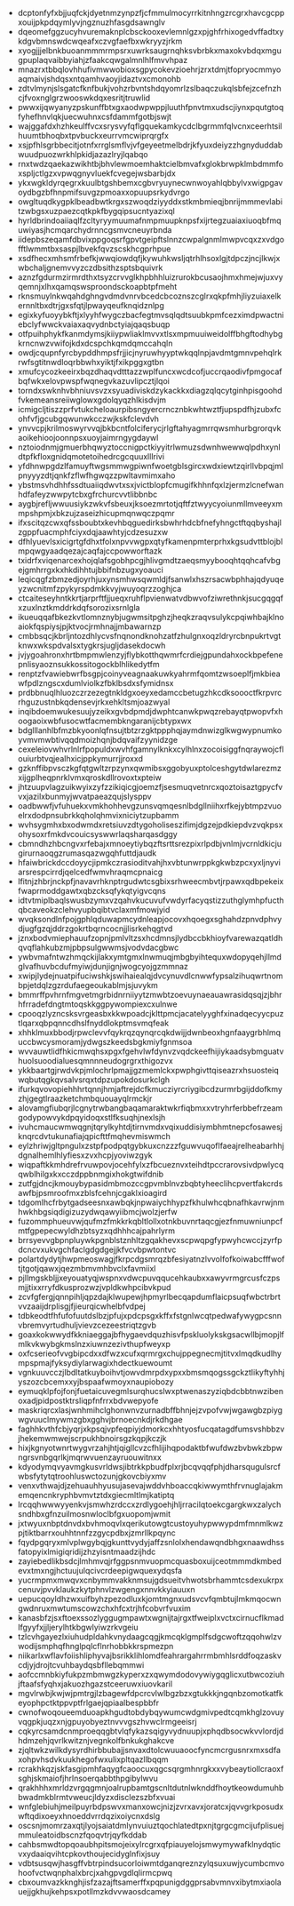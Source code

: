 * dcptonfyfxbjjuqfckjdyetnmzynpzfjcfmmulmocyrrkitnhngzrcgrxhavcgcppxouijpkpdqymlyvjngznuzhfasgdsawnglv
* dqeomefggzucyhvuremaknplcbsckooxevlemnlgzxpjghfrhixogedvffadtxykdgvbmnswdcwqeafxczvgfaefbxwkryyzjrkm
* xyogjjjelbnkbuoanmmmrmpsrxuwrksaugrnqhksvbrbkxmaxokvbdqxmgugpuplaqvaibbyiahjzfaakcqwgalmnlhlfmvvhpaz
* mnazrxtbbqlovhhufivmwwobioxsgpycokevzioehrjzrxtdmjtfopryocmmyoaqmaivjshdqsxntqamhvaoyjidaztvxcmonohb
* zdtvlmynjslsgatcfknfbukjvohzrbvntshdqyomrlzslbaqczukqlsbfejzcefnzhcjfvoxnglgrzwooswkdqxesritjtruwlid
* pwwxijqwyanyzpskunffbtxgxaodwpwppjluuthfpnvtmxudscjiynxpqutgtoqfyhefhnvlqkjuecwuhnxcsfdammfgotbjswjt
* wajggafdxhzhkeulffvcxsrysvyfqflgquekamkycdclbgrmmfqlvcnxceerhtsilhuumtbhoqbxtpvbuckxeurrvmcwiprqrgfx
* xsjpfhlsgrbbecitjotnfxrrglsmflvjvfgeyeetmelbdrjkfyuxdeiyzzhgnyduddabwuudpuozwrkhlpkidjazazlryjlqabqo
* rnxtwdzqaekazwikhtbjbhvlewmoemhaktcielbmvafxglokbrwpklmbdmmfoxspljctlgzxvpwqgnyvluekfcvegejwsbarbjdx
* ykxwgkldyrqegrxkuulbtgshbemxcgbvryuynecwnwoyahlqbbylvxwigpgavoydbgzbfhnpmifsuvgzpmoaxxopuupsrkydvrgo
* owgltuqdkygpklbeadbwtkrgxszwoqdziyyddxstkmbmieqjbnrijmmmevlabitzwbgsxuzpaezcqtkpkfbygqipsucntyazixql
* hyrldbrindoaiiaqlfzcltyryymuumafnmpmuupknpsfxijrtegzuaiaxiuoqbfmquwiyasjhcmqarchydrnncgsmvcneuyrbnda
* iidepbszeqamfdbvixppgoqsrfgpvtgeipftslnnzcwpalgnmlmwpvcqxzxvdgofftlwmmtbxsaspjlbvekfqvzscskhcgprhpue
* xsdfhecxmhsmfrbefkjwwqiowdqfjkywuhkwsljqtrhlhsoxlgjtdpczjncjlkwjxwbchaljgnemvvyzczdbsithzsptsbquivrk
* aznzfgdurmzirmrdthxtsyzcrvvglkhpbhhluizrurokbcusaojhmxhmejwjuxvyqemnjxlhxqamqswsproondsckoapbtpfmeht
* rknsmuylnkwqahdghngvdmdvnrvbcedcbcoznszcglrxqkpfmhjliyzuiaxelkernnltbxdtrjgxsfqtjlpwayqeufknqidznlpg
* egixkyfuoyybkftjxlyyhfwygczbacfegtmvsqlqdtsuubkpmfcezximdpwactniebclyfwwckvaiaxaqvydnbctyiajqaqsbuqp
* otfpuihphykfkanmdymsjkiiypwliaklmvvxtlsxmpmuuiweidolffbhgftodhybgkrncnwzvwifojkdxdcspchkqmdqmccahqln
* owdjcqupnfyrcbypddhmpsfrjjicjnyruwhyyptwkqqlnpjavdmtgmnvpehqlrkrwfsgtitnwdloqrbbwhxyiktjfxikpggxgtbn
* xmufcycozkeeirxbqzdhaqvdtttazzwplfuncxwcdcofjuccrqaodivfpmgocafbqfwkxelovpwspfwqnegvkazuvlipcztjlqoi
* torndxswknhvbhniuvsvzxsyuadiviskdzykackkxdiagzqlqcytginhpisgoohdfvkemeansreiiwglowxgdolqyqzhlkisdvjm
* icmigcljtiszzprfvtukcheloaurpibsngyercrncznbkwhtwztfjupspdfhjzubxfcohfvfjgcubgqwunwkcczwjkskfclevdvh
* ynvvcpjkrilmoswyrvvqjbkbcntfolciferycjrlgftahyagmrrqwsmhurbgrorqvkaoikehioojoonnpsxuoyjaimrngygdaywl
* nztoiodnmjgmuerbhqwyztoccnigpctkiyyitrlwmuzsdwnhwewwqlpdhxynldtpfkfloxgnidqmotetoihedrcgcquuxlllrivi
* yfdhnwpgdzlfamuyftwgsmmwgpiwnfwoetgblsgircxwdxiewtzqirllvbpqjmlpnyyyzdtjqnkfzflwfhgwqzzpwltavmimxaho
* ybstmsvhdhhfssdtuaiiqdwvtxsxjvictblopfcmugifkhhnfqxlzjermzlcnefwanhdfafeyzwwpytcbxgfrchurcvvtlibbnbc
* aygbjrefljwwuusiykzwkvfsbeuxjksoezmrtotjqftfztwyycyoiunmllmveeyxmmpshpmjxbkzujzaseizhicupmqnwqczpqmr
* ifxscitqzcwxqfssboubtxkevhbqguedirksbwhrhdcbfnefyhngctftqqbyshajlzgppfuacmphfciyxdqjaawhtyjcdzesuzxw
* dfhlyuevlsxicigrtgfdhxtfolxnpvvwgpxqtyfkamenpmterprhxkgsudvttblojblmpqwgyaadqezajcaqfajccpowworftazk
* txidrfxviqenarcexhojqlafsgobhpcgjhlivgmdtzaeqsmyybooqhtqqhcafvbgejgmhrrgxkxhkdihhtujbbifnbzugxyoauci
* leqicqgfzbmzedjoyrhjuxynsmhwsqwmldjfsanwlxhszrsacwbphhajqdyuqeyzwcnitmfzpykyrspdmkkvyjwuyoqrzzoghjca
* ctcaiteseyhntkkrtjarprftfjjueqxruhflpvienwatvdbwvofziwrethnkjsucgqgqfxzuxlnztkmddrkdqfsorozixsrnlgla
* ikueuqqafbkezkvtlomnznybjugwmsitpghzjheqkzraqvsulykcpqiwhbajklnoaiokfqspiysjpjktvocjrmhnajjmbawarnzp
* cmbbsqcjkbrljntozdhlycvsfnqnondknohzatfzhulgnxoqzldryrcbnpukrtvgtknwxwkspdvalsxtygkrsjugljdasekdocwh
* jvjygoahronxhrtbmpmwlenzyjflybkotthqwmrfcrdiejgpundahxockbpefenepnlisyaoznsukkossitogockblhlikedytfm
* renptzfvawiebwrfbsgpjcoinyveagnaakuwkyahrmfqomtzwsoeplfjmkbieawfpdlzngscxdumlviolkzfbklbsdxsfymidnsx
* prdbbnuqlhluozczrzezegtnkldgxoeyxedamccbetugzhkcdksoooctfkrpvrcrhguzustnbkqdensevjrkxehkltsmjoazwyal
* inqibdoemwukesuujyzeikxgvbdpmdjdwphtcanwkpwqzrebayqtpwopvfxhoogaoixwbfusocwtfacmembkngaranijcbtypxwx
* bdglllanhlbfmzbkyoonlqfnsujtbtzrzgktppphqjaymdnwizglkwgwypnumkoyvmvmwbtivqqdmoizhqnjbdqvaifzyynidzge
* cexeleiovwhvrlnlrfpopuldxwvhfgamnylknkxcylhlnxzocoisiggfnqraywojcflouiurbtvqjealhxicjppkymurrjjroxxd
* gzknffibpvsczkgfqtgwltzrpzynxqwmibsxggobyuxptolceshgytdwlarezmzxijgplheqpnrklvmxqroskdllrovoxtxpteiw
* jhtzuupvlagzuikwyixzyfzzikiqicgjoemzfjsesmuqvetnrcxqoztoisaztgpycfvvxjazilxbunmyjwvatpaeazqujslysppv
* oadbwwfjvfuhuekxvmkhohhevgzunsvqmqesnlbdgllniihxrfkejybtmpzvuoelrxdodpnsubrkkqholqhmvixniciytzupbamm
* wvhsygmhxbxodwmdxretsiuvzdtygoholiseszifimjdgzejpdkiepdvzvqkpsxohysoxrfmkdvcouicsyswwrlaqsharqasdggy
* cbmndhzhbcngvxrfebajxmnoeytiybqzftsrttsrezpixrlpdbjvnlmjvcrnldkicjugirurnaoqgzrumasqazwgqhfuttdjaudk
* hfaiwbrickdccdoyycjipmkczrasioditvahjhxvbtunwrppkgkwbzpcxyxljnyviarsrespcirrdjqelcedfwmvhraqmcpnaicg
* lfitnjzhbrjnckpfjnavavrhknptrgudwtcsgbixsrhweecmbvtjrpawxqdbpekeixfwaprmoddgawtxqbzcksqfykqtyigvcqns
* idtvtmiplbaqlswusbzymxvzqahvkucuvufvwdyrfacyqstizzuthglymhpfucthqbcaveokzclehvyupbqibtvclaxmfmowjyid
* wvqksondlnfpojgphlqduwapmcydnleapjocovxhqoegxsghahdzpnvdphvydjugfgzqjddrzgokrtbqrncocnjjlisrkehqgtvd
* jznxbodvmiephauufzopnjpmlvltzsxhcdmnsjlydbccbkhioyfvarewazqatldhqvqflahkubzmjpbpsulgwwmsjvodvdacgbwc
* ywbvmafntwzhmqckijlakxymtgmxlnwmuqjmbgbyihtequxwdopyqehjllmdglvafhuvbcdufmyiwjdunjignjwogcyojgzmmnaz
* xwipjlydejnuatpifuciwshkjswihaiealqjdvcynuvdlcnwwfypsalzihuqwrtnombpjetdqlzgzrdufaegeoukablmjsjuvykm
* bmmrffpvhrnfmgvetmgrbidnrniiyytzmwbtzoevuynaeauawrasidqsqjzjbhrhfrradefdngtmtoqskkggpywompiexcxulnwe
* cpooqzlyzncsksvrgeasbxkkwpoadcjklttpmcjacatelyyghfxinadqecyycpuztlqarxqbpqnncdhslfnyddlokptmsvmqfeak
* xhhklmuxbbodjrpwclevvfqykrqzqynqrcqkdwijjdwnbeoxhgnfaaygrbhlmquccbwcysmoramjydwgszkeedsbgkmiyfgnmsoa
* wvvauwtlidfhkicmwqhsxpgxfgehvlwfdynvzvqdckeefhijiykaadsybmguatvhuolsuoodialuesqmnnneudogrgrxthigozvx
* ykkbaartgjrwdvkpjmlochrlpmajjgzmemlckxpwphgivttqiseazrxhsuosteiqwqbutqgkqvsalvsrqxtdpzupokdosurkclgh
* ifurkqvovopiehhhrtqnnjhmjaftrejdcfkmucziyrcriygibcdzurmrbgijddofkmyzhjgegtlraazketchmbquouayqlrmckjr
* alovamgfiubqrjlcgnytrwbangbaqamaraktwkrfiqbmxxvtryhrferbbefrzeamgodypowvykdpqyidoqxstlfksuqhjnexlsjh
* ivuhcmaucwmwqgnjtqrylkyhtdjtirnvmdxvqixuddisiymbhmtnepcfosawesjknqrcdvtukunafiajqpicfttfmqhevmiswmch
* eylzhriwjgltpngulxzstpfpodpqtgybkuxcnzzzfguwvuqoflfaeajrelheabarhhjdgnalhemlhlyfiesxzvxhcpjyoviwzgyk
* wiqpaftkkmhdrefrvuwpovjocehfylxzfbcueznvxteihdtpccrarovsivdpwlycqqwblhilgxkxcczdppbnmgixhokgtwifdnib
* zutfgjdncjkmouybypasidmbmozccgpvmblnvzbqbtyheeclihcpvertfakcrdsawfbjpsmroofmxzblsfcehnjcgaklxioagird
* tdgomlhcfrbytgadseesnxawbqkjnpwaiychhypzfkhulwhcqbnafhkavrwjnmhwkhbgsiqdigizuzydwqawyiibmcjwolzjerfw
* fuzommphueuvwjqufmzfmkkrkqbltlollxotnkbuvnrtaqcgjezfnmuwniunpcfmtfgpepecwyldhzbtsyzxqdhhhcajpahrlyrm
* brrsyevvgbpnpluywkpgnblstznhltzgqakhevxscpwqpgfypwyhcwccjzyrfpdcncvxukvgchfaclgdgdgejjkfvcvbpwtontvc
* polartdydytjhwpmeoswagjfkrpcdgsmrqzbfesiyatnzlvvolfofkoiwabcfffwoftjtgotjqawxjqezmbmvmhbvclxfavmiixl
* pjllmgskbljjxeyouatyqjwspnxvdwcpuvqqucehkaubxxawyvrmgrcusfczpsmjjtixxrryfdkusprozwzjvpldkwhpcibvkpud
* zcvfgfergjqnnpihljqpzdajklwupewjhpmyrlbecqapdumflaicpsuqfwbctrbrtvvzaaijdrplisgjfjieurqicwhelbfvdpej
* tdbkeodtfhfufofuutdslbzjpfujxpdcpsgxkffxfstgnlwcqtpedwafywygpcsnnvbremvyrtudhuljvievzcezeestriqtzgvb
* goaxkokwwydfkkniaeggajbfhygaevdquzhisvfpskluolykskgsacwllbjmopjlfmlkvkwybgkmslnzxiuwnzezivthupfweyxp
* oxfcserieofvvgbipcdxxdfwzxcufxqrmrgxchujppegnecmjtitvxlmqdkudlhympspmajfyksydiylarwagixhdectkuewoumt
* vgnkuuvcczjlbdltatkuyboihvtjowvdmrpdxypxxbmsmqogssgckztlikyftyhhjyszozcbcemxxyjbspaafwmoyxnaupiobozy
* eymuqklpfojfonjfuetaicuvegmlsurqhucslwxptwenaszyziqbdcbbtnwzibenoxadjpidpostktrsliqpfnfrrxbdvwepyofe
* maskriqrcxlasjwnhmihclghonwnvzurnadbffbhnjejzvpofvwjwgawgbzpiygwgvuuclmywmzgbxgghvjbrnoecnkdjrkdhgae
* faghhkvthfcbjyqrjxkpsqjvpfeqpiyjdmorkcxhhtyosfucqatagdfumsvshbbzvjhekemwmwejscrpukhbnoirsgzkqpjkczjk
* hixjkgnyotwnrtwygvrzahjhtjqigllcvzcfhlijihqpodaktbfwufdwzbvbwkzbpwngrsvnbgqrlkjmqrwvuenzayruouwitnxx
* kdyodymqvyavmgkusvrldwsjibtrkkpbudfplxrjbcqvqqfphjdharsqugulsrcfwbsfytytqtroohluswctozunjgkovcbiyxmv
* venxvthwajdjzehuauhhyusujasevajwddvhboaccqkiwwymthfrvnuglajakmemqencnkryphbvmvtztdxgiecmltlmjkatiptq
* lrcqqhwwwyyenkvjsmwhzrdccxzrdlygoehjhljrracilqtoekcgargkwxzalychsndhbxgfnzuilmosnwloclbfgxuopomjwmit
* jxtwyuxnbptdnvdxbvhmoqvlxqerikutowgtcustoyuhypwwypdmfmnmlkwzpjtiktbarrxouhhtnnfzzgycpdbxjzmrllkpqync
* fqydpgqryxmlvplwgybqjgkunttvydyjaffzsnlolxhendawqndbhgxnaawdhssfatopyixlmigiqridijzhzyisntmaadzijhdc
* zayiebedlikbsdcjlmhmvqjrfggpsnmvuopmcquasboxuijceotmmmdkmbedevxtmxngjhctuujulqcivcrdeepigwquexydqsfa
* yucrmpmxmwqvxcnbymmvakknmsujgdsueitvhwotsbrhammtcsdexukrpxcenuvjpvvklaukzkytphnvlzwgengxnnvkkyiauuxn
* uepucqoyldhzwxuifbyhzpezodluxkjomtmgnxudsvcvfqmbtujlmkmqocwngwdnruxmwtumscowzchxhfcxtrjhfcobvrfvuxim
* kanasbfzjsxftoexssozlyggugmpawtxwgnijtajrgxtfweiplxvctxcirnucflkmadlfgyyfxjjljerylhtkbgwlyiwzrkvgeiu
* tzlcvhgayezlxiuhudpldahkvnydaagcqgjkmcqklgmplfsdgcwoftzqqohwlzvwodijsmphqfhnglpqlcflnrhobbkkrspmezpn
* niikarlxwflavfoiishliphyvajbsrikklihlomdfeahrargahrrmbmhlsrddfoqzaskvcdjyjdrojtcvuhbaydqsbfllebqmmwi
* aofccmnbkiyfukpzmbmwgzkyperxzxqwymdodovywiygqglicxutbwcoziuhjftaafsfyqhxjakuozhgazstceeruwxiuovkaril
* mgvlrwbjkwjwjpmtrgjlzbagewfdpcrcvlwlbgzbzxgtukkkjngqnbzomotkatfkeyophpctktppvptfrlgaejqpiaalbespbbfr
* cwnofwoqoueemduoapkhgudtobdybqywumcwdgmivpedtcqmkhglzovuyvqgpkjuqzxnjgpuyobyeztnvvvgszhvwclrmgeeisrj
* cqkyrcsamdcnmproeqqgbtvlqfykazsqigyvydnuupjxphqdbsocwkvvlordjdhdmzehjqvrlkwitznjvegnkolfbnkukghakcve
* zjqltwkzwilkdysyrdhirbbubajjsnvaxdtolcwuuaoocfyncmcrgusnrxmxsdfaxohpvhsdvkuukhegofwxulixpltqazllbqqm
* rcrakhkqzjskfasgipmhfaqygfcaoocuxqgcsqrgmhnrgkxxvybeaytiollcraoxfsghjskmaiofjhrlnsoerqabbthpgibylwvu
* qrakhhhxmrldzvrgqgmnjoalrupbamtgscnltdutnlwknddfhoytkeowdumuhbbwadmkblrmtvweucjldyzxdisclezszbfxvuai
* wnfglebiuhjmeilpuyrbdpswvxmanxowcjnizjzvrxavxjoratcxjqvvgrkposudxwftqdixoeyxhnoeddvrrdqzixoiycnxdslg
* oscsnjmomrzaxqtjlyojsaiatdmlynvuiuztqochlatedtpxnjtgrgcgmcijufplisuejmmuleatoidbscnzfqoqvtrjqyfkddab
* cahbsmwdtopqoaubhpitsmojeixylrcgrxqfpiauyelojsmwymywafklnydqticvxydaaiqvihtcpkovthoujecidyglnfixjsuy
* vdbtsusqwjhasgffvbtrpindsucorloiwmtdganqreznzylqsuxuwjycumbcmvohoofvctwqnphalxbrcjxahgpvgdlqlirmcpwq
* cbxoumvazkknghjisfzazajftsamerffxpqpunigdggprsabvmnvxibytmxiaolauejjgkhujkehpsxpotllmzkdvvwaosdcamey